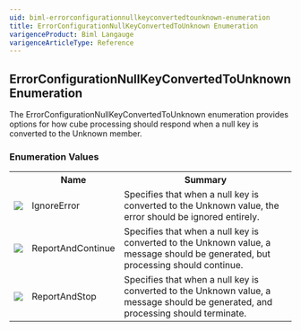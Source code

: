 ```yaml
---
uid: biml-errorconfigurationnullkeyconvertedtounknown-enumeration
title: ErrorConfigurationNullKeyConvertedToUnknown Enumeration
varigenceProduct: Biml Langauge
varigenceArticleType: Reference
---
```


## ErrorConfigurationNullKeyConvertedToUnknown Enumeration<div class="LanguageSummary"><div class ="SummaryItem">The ErrorConfigurationNullKeyConvertedToUnknown enumeration provides options for how cube processing should respond when a null key is converted to the Unknown member.</div></div><div class="EnumValueGroup">### Enumeration Values<table id="EnumValue" class="MemberList"><tbody><tr><th class="MemberTypeIconColumnHeader">&nbsp;</th><th class="MemberNameColumnHeader">Name</th><th class="MemberSummaryColumnHeader">Summary</th></tr><tr class="cd0"><td align="center" class="MemberTypeIcon"><img src="enumValue.png"></img></td><td class="MemberName">IgnoreError</td><td class="MemberSummary"><div class ="SummaryItem">Specifies that when a null key is converted to the Unknown value, the error should be ignored entirely.</div></td></tr><tr class="cd1"><td align="center" class="MemberTypeIcon"><img src="enumValue.png"></img></td><td class="MemberName">ReportAndContinue</td><td class="MemberSummary"><div class ="SummaryItem">Specifies that when a null key is converted to the Unknown value, a message should be generated, but processing should continue.</div></td></tr><tr class="cd0"><td align="center" class="MemberTypeIcon"><img src="enumValue.png"></img></td><td class="MemberName">ReportAndStop</td><td class="MemberSummary"><div class ="SummaryItem">Specifies that when a null key is converted to the Unknown value, a message should be generated, and processing should terminate.</div></td></tr></tbody></table></div>